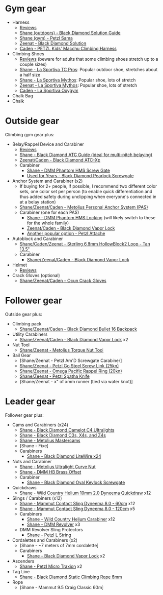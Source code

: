 # Gym gear

- Harness
  - [Reviews](https://www.outdoorgearlab.com/t/climbing-harnesses)
  - [Shane (outdoors) - Black Diamond Solution Guide](https://www.amazon.com/gp/product/B07KXXF78P/ref=ppx_yo_dt_b_search_asin_title?ie=UTF8&psc=1)
  - [Shane (gym) - Petzl Sama](https://www.amazon.com/PETZL-Sama-Climbing-Harness-Black/dp/B0792YKN1C/ref=sr_1_1_sspa?dchild=1&keywords=petzl+sama&qid=1620061208&s=sporting-goods&sr=1-1-spons&psc=1&spLa=ZW5jcnlwdGVkUXVhbGlmaWVyPUEyMkJSNFpMTVpaN0QxJmVuY3J5cHRlZElkPUEwNDkxOTA4QUw4MVFLSTBIR1pUJmVuY3J5cHRlZEFkSWQ9QTA5NDM2NjUzODNNTzJPSzc2Tko5JndpZGdldE5hbWU9c3BfYXRmJmFjdGlvbj1jbGlja1JlZGlyZWN0JmRvTm90TG9nQ2xpY2s9dHJ1ZQ==)
  - [Zeenat - Black Diamond Solution](https://www.outdoorgearlab.com/reviews/climbing/climbing-harness-womens/black-diamond-solution-womens)
  - [Caden - PETZL Kids' Macchu Climbing Harness](https://www.amazon.com/gp/product/B00R53BEIM/ref=ppx_yo_dt_b_search_asin_title?ie=UTF8&psc=1)
- Climbing Shoes
  - [Reviews](https://www.outdoorgearlab.com/t/climbing-shoes) (beware for adults that some climbing shoes stretch up to a couple sizes)
  - [Shane - La Sportiva TC Pros](https://www.rei.com/product/809815/la-sportiva-tc-pro-climbing-shoes): Popular outdoor shoe, stretches about a half size
  - [Shane - La Sportiva Mythos](https://www.rei.com/product/112198/la-sportiva-mythos-eco-climbing-shoes-mens): Popular shoe, lots of stretch
  - [Zeenat - La Sportiva Mythos](https://www.amazon.com/gp/product/B003ZZ3KSG/ref=ppx_yo_dt_b_search_asin_title?ie=UTF8&psc=1): Popular shoe, lots of stretch
  - [Caden - La Sportiva Oxygym](https://www.rei.com/product/112199/la-sportiva-oxygym-climbing-shoes-mens?sku=1121990001&store=38&cm_mmc=PLA_Google%7C21700000001700551_1121990001%7C92700057791451238%7CNB%7C71700000074091825&gclid=Cj0KCQjwvr6EBhDOARIsAPpqUPFMYiJ_QF3WuSK3NAZw0EIdSN-Y8u0QOaqCChFI6-TpxTxjn2Nx2B4aAuwOEALw_wcB&gclsrc=aw.ds)
- Chalk Bag
- Chalk



# Outside gear

Climbing gym gear plus:
- Belay/Rappel Device and Carabiner
  - [Reviews](https://www.outdoorgearlab.com/t/belay-rappel)
  - [Shane - Black Diamond ATC Guide (ideal for multi-pitch belaying)](https://www.amazon.com/Black-Diamond-Atc-Guide-Rappel-ONESIZE/dp/B07KXZ1N28/ref=sr_1_3?dchild=1&keywords=atc+guide&qid=1620062616&sr=8-3)
  - [Zeenat/Caden - Black Diamond ATC-Xp](https://www.amazon.com/Black-Diamond-ATC-XP-Belay-Device/dp/B019NUN2NY/ref=sr_1_5?dchild=1&keywords=atc&qid=1620062654&sr=8-5)
  - Carabiner
    - [Shane - DMM Phantom HMS Screw Gate](https://www.amazon.com/gp/product/B07MXR2DLM/ref=ppx_yo_dt_b_search_asin_title?ie=UTF8&psc=1)
    - [Used for Years - Black Diamond Pearlock Screwgate](https://www.amazon.com/Black-Diamond-Equipment-Screwgate-Carabiner/dp/B08R5LH4WM/ref=sr_1_19?dchild=1&keywords=Black+Diamond+Keylock+Mini+Pearabiner&qid=1620062934&sr=8-19)
- Anchor System and Carabiner (x2)
  - If buying for 2+ people, if possible, I recommend two different color sets, one color set per person (to enable quick differentiation and thus added safety during unclipping when everyone's connected in at a belay station)
  - [Shane/Zeenat/Caden - Metolius Personal Anchor System (PAS)](https://www.amazon.com/Metolius-Personal-Anchor-System-Yellow/dp/B005DQ2P4U/ref=sr_1_1_sspa?dchild=1&keywords=petzl+personal+anchor+system&qid=1620062052&sr=8-1-spons&psc=1&smid=A2EG6QEDZDPFVD&spLa=ZW5jcnlwdGVkUXVhbGlmaWVyPUExNENUSFlVMVlGV0IyJmVuY3J5cHRlZElkPUEwNjk4MzEySk5CUFFCSkVFU1RNJmVuY3J5cHRlZEFkSWQ9QTAzMzIxMDkzU1NVRkxWREFFS0RSJndpZGdldE5hbWU9c3BfYXRmJmFjdGlvbj1jbGlja1JlZGlyZWN0JmRvTm90TG9nQ2xpY2s9dHJ1ZQ==)
  - Carabiner (one for each PAS)
    - [Shane - DMM Phantom HMS Locking](https://www.amazon.com/gp/product/B07RCY7V88/ref=ppx_yo_dt_b_asin_title_o06_s00?ie=UTF8&psc=1) (will likely switch to these for the whole family)
    - [Zeenat/Caden - Black Diamond Vapor Lock](https://www.amazon.com/Black-Diamond-Vapor-Screwgate-Carabiner/dp/B019NUOAGC/ref=sr_1_5?dchild=1&keywords=vapor+lock+carabiner&qid=1620062354&sr=8-5)
    - [Another popular option - Petzl Attache](https://www.amazon.com/PETZL-Attache-Screw-Lock-Carabiner-Size/dp/B00GBFX79Y/ref=sr_1_1_sspa?dchild=1&keywords=petzl+attache&qid=1620062378&sr=8-1-spons&psc=1&smid=A3LSSUC763MAC&spLa=ZW5jcnlwdGVkUXVhbGlmaWVyPUExNExaVU9TVlRBQVhIJmVuY3J5cHRlZElkPUEwMTQ0NjQ0MlNSWTFRUURUM0dOOCZlbmNyeXB0ZWRBZElkPUEwNzYwNjk2Mkw0M0Y1UElESzAwNSZ3aWRnZXROYW1lPXNwX2F0ZiZhY3Rpb249Y2xpY2tSZWRpcmVjdCZkb05vdExvZ0NsaWNrPXRydWU=)
- Autoblock and Carabiner
  - [Shane/Caden/Zeenat - Sterling 6.8mm HollowBlock2 Loop - Tan 13.5"](https://www.amazon.com/gp/product/B07KRNJHZQ/ref=ppx_yo_dt_b_search_asin_title?ie=UTF8&psc=1)
  - Carabiner
    - [Shane/Zeenat/Caden - Black Diamond Vapor Lock](https://www.amazon.com/Black-Diamond-Vapor-Screwgate-Carabiner/dp/B019NUOAGC/ref=sr_1_5?dchild=1&keywords=vapor+lock+carabiner&qid=1620062354&sr=8-5)
- Helmet
  - [Reviews](https://www.outdoorgearlab.com/t/climbing-helmets)
- Crack Gloves (optional)
  - [Shane/Zeenat/Caden - Ocun Crack Gloves](https://www.amazon.com/gp/product/B01A7CY7NQ/ref=ppx_yo_dt_b_search_asin_title?ie=UTF8&psc=1)



# Follower gear

Outside gear plus:
- Climbing pack
  - [Shane/Zeenat/Caden - Black Diamond Bullet 16 Backpack](https://www.amazon.com/Black-Diamond-Bullet-16-Backpack/dp/B01D4VUVIC)
- Utility Carabiners
  - [Shane/Zeenat/Caden - Black Diamond Vapor Lock](https://www.amazon.com/Black-Diamond-Vapor-Screwgate-Carabiner/dp/B019NUOAGC/ref=sr_1_5?dchild=1&keywords=vapor+lock+carabiner&qid=1620062354&sr=8-5) x2
- Nut Tool
  - [Shane/Zeenat - Metolius Torque Nut Tool](https://www.amazon.com/Metolius-Torque-Nut-Tool-Size/dp/B004GYCOGY/ref=sr_1_1_sspa?dchild=1&keywords=nut+tool&qid=1620067969&sr=8-1-spons&psc=1&smid=A2EG6QEDZDPFVD&spLa=ZW5jcnlwdGVkUXVhbGlmaWVyPUEzMlpBNk4xTkMxQkVKJmVuY3J5cHRlZElkPUEwOTU3NzM5M0ZaWFM5QVZLR1JHNSZlbmNyeXB0ZWRBZElkPUEwMzM0MTI1WUtOOFpZRFFJT1VFJndpZGdldE5hbWU9c3BfYXRmJmFjdGlvbj1jbGlja1JlZGlyZWN0JmRvTm90TG9nQ2xpY2s9dHJ1ZQ==)
- Bail Gear
  - [Shane/Zeenat - Petzl Am'D Screwgate Carabiner]
  - [Shane/Zeenat - Petzl Go Steel Screw Link (25kn)](https://www.amazon.com/PETZL-GO-screw-link-7mm/dp/B000T2BTF4/ref=sr_1_2?dchild=1&keywords=Petzl+Oval+Screw-Links&qid=1620068139&sr=8-2)
  - [Shane/Zeenat - Omega Pacific Rappel Ring (20kn)](https://www.amazon.com/Omega-Pacific-RAPRNG-Rap-Ring/dp/B000I6THKK/ref=sr_1_3?dchild=1&keywords=Omega+Pacific+Rappel+Ring&qid=1620068237&sr=8-3)
  - [Shane/Zeenat - Petzl Spatha Knife](https://www.amazon.com/PETZL-Spatha-Knife-Carabiner-Climbers/dp/B00GCI80JC/ref=sr_1_5?dchild=1&keywords=petzl+knife&qid=1620068361&s=sporting-goods&sr=1-5)
  - [Shane/Zeenat - x" of xmm runner (tied via water knot)]



# Leader gear

Follower gear plus:
- Cams and Carabiners (x24)
    - [Shane - Black Diamond Camelot C4 Ultralights](https://www.amazon.com/Black-Diamond-Camalot-0-4-Gray/dp/B07KWDSZCD/ref=sr_1_1?dchild=1&keywords=camelot+c4&qid=1620068437&s=sporting-goods&sr=1-1)
    - [Shane - Black Diamond C3s, X4s, and Z4s](https://www.amazon.com/Black-Diamond-Camalot-Z4-0-5/dp/B081BC96ND/ref=sr_1_1?dchild=1&keywords=camelot+z4&qid=1620068487&sr=8-1)
    - [Shane - Metolius Mastercams](https://www.amazon.com/Metolius-Ultralight-Master-Cam-Set/dp/B07QYCKHTC/ref=sr_1_2?dchild=1&keywords=metolius+mastercam&qid=1620068501&sr=8-2)
    - [Shane - Fixe]
    - Carabiners
      - [Shane - Black Diamond LiteWire x24](https://www.amazon.com/Black-Diamond-Litewire-Carabiner/dp/B081BB53KG)
- Nuts and Carabiner
  - [Shane - Metolius Ultralight Curve Nut](https://www.amazon.com/Metolius-ULA-Curve-Nut-Package/dp/B012TKEI74/ref=sr_1_2?dchild=1&keywords=Metolius+Ultralight+Curve+Nut&qid=1620068586&sr=8-2)
  - [Shane - DMM HB Brass Offset](https://www.amazon.com/DMM-I-M-P-Brass-Nut-Set-Size/dp/B001WH2G3O/ref=sr_1_3?dchild=1&keywords=DMM+HB+Brass+Offset&qid=1620068605&sr=8-3)
  - Carabiner
    - [Shane - Black Diamond Oval Keylock Screwgate](https://www.amazon.com/Black-Diamond-Oval-Screwgate-Carabiner/dp/B07F3DLJJ4/ref=sr_1_18?dchild=1&keywords=Black+Diamond+OvalWire+Wiregate&qid=1620068621&sr=8-18)
- Quickdraws
  - [Shane - Wild Country Helium 10mm 2.0 Dyneema Quickdraw](https://www.amazon.com/Wild-Country-Helium-Quickdraw-Pack/dp/B083YZW8F3/ref=sr_1_1?dchild=1&keywords=Wild+Country+Helium+10mm+2.0+Dyneema+Quickdraw&qid=1620068670&sr=8-1) x12
- Slings / Carabiners (x12)
  - [Shane - Mammut Contact Sling Dyneema 8.0 - 60cm](https://www.amazon.com/Mammut-Contact-Sling-mm-60-2120-00601-3000-60/dp/B075T4LQC3/ref=sr_1_2?dchild=1&keywords=Mammut+Contact+Sling+Dyneema+8.0&qid=1620068709&sr=8-2) x12
  - [Shane - Mammut Contact Sling Dyneema 8.0 - 120cm](https://www.amazon.com/Mammut-Contact-Sling-mm-60-2120-00601-3000-60/dp/B075T4LQC3/ref=sr_1_2?dchild=1&keywords=Mammut+Contact+Sling+Dyneema+8.0&qid=1620068709&sr=8-2) x5
  - Carabiners
    - [Shane - Wild Country Helium Carabiner](https://www.amazon.com/Wild-Country-Helium-Carabiner-Blue/dp/B083YVWC54/ref=sr_1_2_sspa?dchild=1&keywords=helium+wild+country&qid=1620068738&sr=8-2-spons&psc=1&spLa=ZW5jcnlwdGVkUXVhbGlmaWVyPUExUDBBRUZVWk5VWTMwJmVuY3J5cHRlZElkPUEwODA4MDYxMjlNTDg3SEJNRllLUCZlbmNyeXB0ZWRBZElkPUEwMDAwNTE4M0ZBVkk5U1FHRTVOWSZ3aWRnZXROYW1lPXNwX2F0ZiZhY3Rpb249Y2xpY2tSZWRpcmVjdCZkb05vdExvZ0NsaWNrPXRydWU=) x12
    - [Shane - DMM Revolver](https://www.amazon.com/DMM-A238-Silver-Revolver-Carabiner-Silver/dp/B000T08RCY/ref=sr_1_2?dchild=1&keywords=dmm+revolver&qid=1620068767&sr=8-2) x3
  - DMM Revolver Sling Protectors
    - [Shane - Petzl L String](https://www.amazon.com/gp/product/B07T7ZH65G/ref=ppx_yo_dt_b_search_asin_title?ie=UTF8&psc=1)
- Cordalettes and Carabiners (x2)
  - [Shane - ~7 meters of 7mm cordalette]
  - Carabiners
    - [Shane - Black Diamond Vapor Lock](https://www.amazon.com/Black-Diamond-Vapor-Screwgate-Carabiner/dp/B019NUOAGC/ref=sr_1_5?dchild=1&keywords=vapor+lock+carabiner&qid=1620062354&sr=8-5) x2
- Ascenders
  - [Shane - Petzl Micro Traxion](https://www.amazon.com/PETZL-Traxion-Ultralight-Progress-Capture/dp/B0078FWCJW/ref=sr_1_5?dchild=1&keywords=Petzl+Oval+Screw-Links&qid=1620068139&sr=8-5) x2
- Tag Line
  - [Shane -  Black Diamond Static Climbing Rope 6mm](https://www.amazon.com/Black-Diamond-Static-Climbing-Rope/dp/B079HNVY8R)
- Rope
  - [Shane - Mammut 9.5 Craig Classic 60m]
